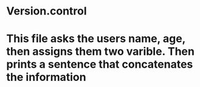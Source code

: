 # Version.control
# This file asks the users name, age, then assigns them two varible. Then prints a sentence that concatenates the information
